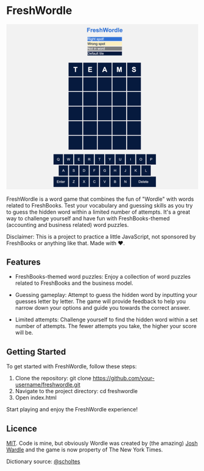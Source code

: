 # FreshWordle

<img src="README/screenshot.png" alt="Wordle clone inspired by words common in the FreshBooks industry" width="800">

FreshWordle is a word game that combines the fun of "Wordle" with words related to FreshBooks. Test your vocabulary and guessing skills as you try to guess the hidden word within a limited number of attempts. It's a great way to challenge yourself and have fun with FreshBooks-themed (accounting and business related) word puzzles.

Disclaimer: This is a project to practice a little JavaScript, not sponsored by FreshBooks or anything like that. Made with ♥️.

## Features

- FreshBooks-themed word puzzles: Enjoy a collection of word puzzles related to FreshBooks and the business model.

- Guessing gameplay: Attempt to guess the hidden word by inputting your guesses letter by letter. The game will provide feedback to help you narrow down your options and guide you towards the correct answer.

- Limited attempts: Challenge yourself to find the hidden word within a set number of attempts. The fewer attempts you take, the higher your score will be.

## Getting Started

To get started with FreshWordle, follow these steps:

1. Clone the repository: git clone https://github.com/your-username/freshwordle.git
2. Navigate to the project directory: cd freshwordle
3. Open index.html

Start playing and enjoy the FreshWordle experience!

## Licence

[MIT](https://github.com/Jadekin/FreshWordle/blob/main/LICENSE). Code is mine, but obviously Wordle was created by (the amazing) [Josh Wardle](https://github.com/powerlanguage) and the game is now property of The New York Times.

Dictionary source: [@scholtes](https://gist.github.com/scholtes/94f3c0303ba6a7768b47583aff36654d)
